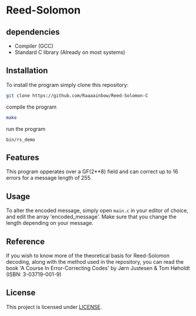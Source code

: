 # Reed-Solomon

## dependencies
- Compiler (GCC)
- Standard C library (Already on most systems)

## Installation
To install the program simply clone this repository:
```bash
git clone https://github.com/Raaaainbow/Reed-Solomon-C
```
compile the program
```bash
make
```
run the program
```
bin/rs_demo
```

## Features
This program opperates over a GF(2**8) field and can correct up to 16 errors for a message length of 255.

## Usage
To alter the encoded message, simply open `main.c` in your editor of choice, and edit the array 'encoded_message'. Make sure that you change the length depending on your message.

## Reference
If you wish to know more of the theoretical basis for Reed-Solomon decoding, along with the method used in the repository, you can read the book 'A Course In Error-Correcting Codes' by Jørn Justesen & Tom Høholdt (ISBN: 3-03719-001-9)

## License
This project is licensed under [LICENSE](LICENSE).
